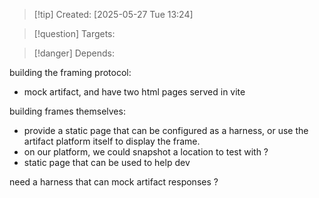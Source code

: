 
>[!tip] Created: [2025-05-27 Tue 13:24]

>[!question] Targets: 

>[!danger] Depends: 

building the framing protocol:
- mock artifact, and have two html pages served in vite

building frames themselves:
- provide a static page that can be configured as a harness, or use the artifact platform itself to display the frame.  
- on our platform, we could snapshot a location to test with ?
- static page that can be used to help dev



need a harness that can mock artifact responses ?